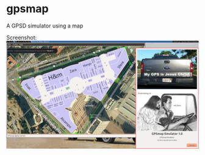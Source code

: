 gpsmap
======

A GPSD simulator using a map

Screenshot:
![gpsmap screenshot](/screenshots/gpsmap-screenshot.jpg "gpsmap screenshot")
